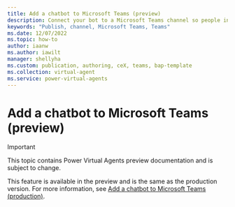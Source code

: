 ```yaml
---
title: Add a chatbot to Microsoft Teams (preview)
description: Connect your bot to a Microsoft Teams channel so people in your organization can interact with it in Power Virtual Agents preview.
keywords: "Publish, channel, Microsoft Teams, Teams"
ms.date: 12/07/2022
ms.topic: how-to
author: iaanw
ms.author: iawilt
manager: shellyha
ms.custom: publication, authoring, ceX, teams, bap-template
ms.collection: virtual-agent
ms.service: power-virtual-agents
---
```


# Add a chatbot to Microsoft Teams (preview)

> [!IMPORTANT]
> This topic contains Power Virtual Agents preview documentation and is subject to change.

This feature is available in the preview and is the same as the production version. For more information, see [Add a chatbot to Microsoft Teams (production)](../publication-add-bot-to-microsoft-teams.md).
